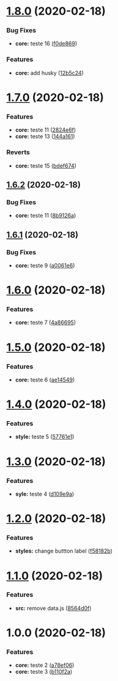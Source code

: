 # [1.8.0](https://github.com/ubialimv/forms-autocompleteMUI/compare/v1.7.0...v1.8.0) (2020-02-18)


### Bug Fixes

* **core:** teste 16 ([f0de869](https://github.com/ubialimv/forms-autocompleteMUI/commit/f0de8690402eb7a66cdfb6358f7e4b5bbd156e35))


### Features

* **core:** add husky ([12b5c24](https://github.com/ubialimv/forms-autocompleteMUI/commit/12b5c2459ba471a64153222c46c5577eb897510d))

# [1.7.0](https://github.com/ubialimv/forms-autocompleteMUI/compare/v1.6.2...v1.7.0) (2020-02-18)


### Features

* **core:** teste 11 ([2824e6f](https://github.com/ubialimv/forms-autocompleteMUI/commit/2824e6fe177ae64e43ec1c9e397cc5ced7030ec7))
* **core:** teste 13 ([144a161](https://github.com/ubialimv/forms-autocompleteMUI/commit/144a161dacf06a655d280f55b36925d8782c5092))


### Reverts

* **core:** teste 15 ([bdef674](https://github.com/ubialimv/forms-autocompleteMUI/commit/bdef67431bf6a1eef3f656f78013a2e593cb5c1b))

## [1.6.2](https://github.com/ubialimv/forms-autocompleteMUI/compare/v1.6.1...v1.6.2) (2020-02-18)


### Bug Fixes

* **core:** teste 11 ([8b9126a](https://github.com/ubialimv/forms-autocompleteMUI/commit/8b9126a593039a653c673d79ca791fa5915f6791))

## [1.6.1](https://github.com/ubialimv/forms-autocompleteMUI/compare/v1.6.0...v1.6.1) (2020-02-18)


### Bug Fixes

* **core:** teste 9 ([a0061e6](https://github.com/ubialimv/forms-autocompleteMUI/commit/a0061e614b98d47e0e5813a5688d030fd1ce57b9))

# [1.6.0](https://github.com/ubialimv/forms-autocompleteMUI/compare/v1.5.0...v1.6.0) (2020-02-18)


### Features

* **core:** teste 7 ([4a86695](https://github.com/ubialimv/forms-autocompleteMUI/commit/4a8669509c4267644970031999d9ac779b04809f))

# [1.5.0](https://github.com/ubialimv/forms-autocompleteMUI/compare/v1.4.0...v1.5.0) (2020-02-18)


### Features

* **core:** teste 6 ([ae14549](https://github.com/ubialimv/forms-autocompleteMUI/commit/ae14549f01814ad1f106135e3fce3dfc967946f0))

# [1.4.0](https://github.com/ubialimv/forms-autocompleteMUI/compare/v1.3.0...v1.4.0) (2020-02-18)


### Features

* **style:** teste 5 ([57761e1](https://github.com/ubialimv/forms-autocompleteMUI/commit/57761e1c5e06ea9dcb0c66744b6ca0c58dc3bd81))

# [1.3.0](https://github.com/ubialimv/forms-autocompleteMUI/compare/v1.2.0...v1.3.0) (2020-02-18)


### Features

* **syle:** teste 4 ([d109e9a](https://github.com/ubialimv/forms-autocompleteMUI/commit/d109e9a24b4f349243a1847ab3ba43b66894fdee))

# [1.2.0](https://github.com/ubialimv/forms-autocompleteMUI/compare/v1.1.0...v1.2.0) (2020-02-18)


### Features

* **styles:** change buttton label ([f58182b](https://github.com/ubialimv/forms-autocompleteMUI/commit/f58182bcc6257df48a0e657fd03943c992e6cdec))

# [1.1.0](https://github.com/ubialimv/forms-autocompleteMUI/compare/v1.0.0...v1.1.0) (2020-02-18)


### Features

* **src:** remove data.js ([8564d0f](https://github.com/ubialimv/forms-autocompleteMUI/commit/8564d0f1eb38972c127d6d0ee2f5789a63d59a88))

# 1.0.0 (2020-02-18)


### Features

* **core:** teste 2 ([a78ef06](https://github.com/ubialimv/forms-autocompleteMUI/commit/a78ef06f1a753be9ac3d578cdae62063b956d8f2))
* **core:** teste 3 ([b110f2a](https://github.com/ubialimv/forms-autocompleteMUI/commit/b110f2acc15936f9086be22a066a260d12273746))
